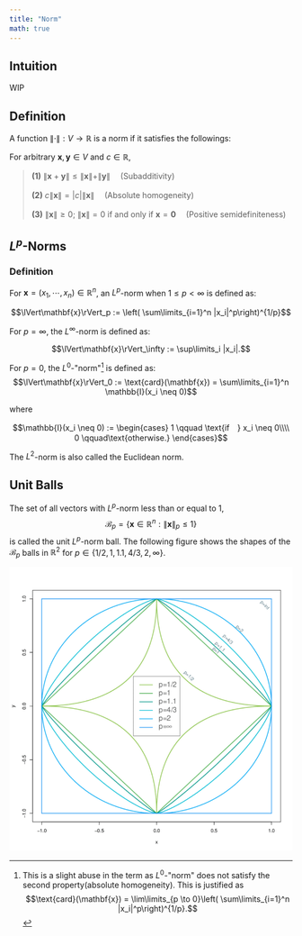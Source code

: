 ```yaml
---
title: "Norm"
math: true
---
```

## Intuition
WIP

## Definition
A function $\|\cdot\|: V\to \mathbb{R}$ is a norm if it satisfies the followings:

For arbitrary $\mathbf{x},\mathbf{y}\in V$ and $c \in \mathbb{R}$,

> **(1)**    $\|\mathbf{x}+\mathbf{y}\| \leq \|\mathbf{x}\| + \|\mathbf{y}\|$ 　(Subadditivity)
>
> **(2)**    $c\|\mathbf{x}\| = |c|\|\mathbf{x}\|$ 　(Absolute homogeneity)
>
> **(3)**    $\|\mathbf{x}\|\geq 0;$ $\|\mathbf{x}\| = 0$ if and only if $\mathbf{x}=\mathbf{0}$ 　(Positive semidefiniteness)

## $L^p$-Norms
### Definition
For $\mathbf{x} = (x_1, \cdots, x_n) \in \mathbb{R}^n$, an $L^p$-norm when $1\leq p < \infty$ is defined as:

$$\lVert\mathbf{x}\rVert_p := \left( \sum\limits_{i=1}^n |x_i|^p\right)^{1/p}$$

For $p = \infty$, the $L^\infty$-norm is defined as:

$$\lVert\mathbf{x}\rVert_\infty := \sup\limits_i |x_i|.$$

For $p=0$, the $L^0$-"norm"[^-1] is defined as:
$$\lVert\mathbf{x}\rVert_0 := \text{card}(\mathbf{x}) = \sum\limits_{i=1}^n \mathbb{I}(x_i \neq 0)$$

where

$$\mathbb{I}(x_i \neq 0) :=
\begin{cases}
1 \qquad \text{if　} x_i \neq 0\\\\
0 \qquad\text{otherwise.}
\end{cases}$$

The $L^2$-norm is also called the Euclidean norm.

## Unit Balls
The set of all vectors with $L^p$-norm less than or equal to $1$,
$$\mathcal{B}_p = \{\mathbf{x} \in \mathbb{R}^n:\lVert\mathbf{x}\rVert_p \leq 1 \}$$
is called the unit $L^p$-norm ball.
The following figure shows the shapes of the $\mathcal{B}_p$ balls in $\mathbb{R}^2$ for $p\in \{1/2, 1, 1.1, 4/3, 2, \infty\}$.

![various-unit-balls](./images/various-unit-balls.png)

[^-1]: This is a slight abuse in the term as $L^0$-"norm" does not satisfy the second property(absolute homogeneity). This is justified as $$\text{card}(\mathbf{x}) = \lim\limits_{p \to 0}\left( \sum\limits_{i=1}^n |x_i|^p\right)^{1/p}.$$